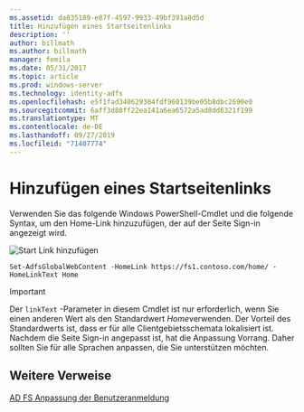 ```yaml
---
ms.assetid: da035189-e87f-4597-9933-49bf391a8d5d
title: Hinzufügen eines Startseitenlinks
description: ''
author: billmath
ms.author: billmath
manager: femila
ms.date: 05/31/2017
ms.topic: article
ms.prod: windows-server
ms.technology: identity-adfs
ms.openlocfilehash: e5f1fad340629304fdf960139be05b8dbc2690e0
ms.sourcegitcommit: 6aff3d88ff22ea141a6ea6572a5ad8dd6321f199
ms.translationtype: MT
ms.contentlocale: de-DE
ms.lasthandoff: 09/27/2019
ms.locfileid: "71407774"
---
```

# <a name="add-home-link"></a>Hinzufügen eines Startseitenlinks 

Verwenden Sie das folgende Windows PowerShell-Cmdlet und die folgende Syntax, um den Home-Link hinzuzufügen, der auf der Seite Sign\-in angezeigt wird. 


![Start Link hinzufügen](media/AD-FS-user-sign-in-customization/ADFS_Blue_Custom2.png) 
  

`Set-AdfsGlobalWebContent -HomeLink https://fs1.contoso.com/home/ -HomeLinkText Home ` 
 
  
> [!IMPORTANT]  
> Der `linkText` -Parameter in diesem Cmdlet ist nur erforderlich, wenn Sie einen anderen Wert als den Standardwert *Home*verwenden. Der Vorteil des Standardwerts ist, dass er für alle Clientgebietsschemata lokalisiert ist. Nachdem die Seite Sign\-in angepasst ist, hat die Anpassung Vorrang. Daher sollten Sie für alle Sprachen anpassen, die Sie unterstützen möchten.

## <a name="additional-references"></a>Weitere Verweise 
[AD FS Anpassung der Benutzeranmeldung](AD-FS-user-sign-in-customization.md)  

